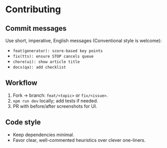 # Contributing

## Commit messages
Use short, imperative, English messages (Conventional style is welcome):
- `feat(generator): score-based key points`
- `fix(tts): ensure STOP cancels queue`
- `chore(ui): show article title`
- `docs(qa): add checklist`

## Workflow
1. Fork → branch: `feat/<topic>` or `fix/<issue>`.
2. `npm run dev` locally; add tests if needed.
3. PR with before/after screenshots for UI.

## Code style
- Keep dependencies minimal.
- Favor clear, well-commented heuristics over clever one-liners.